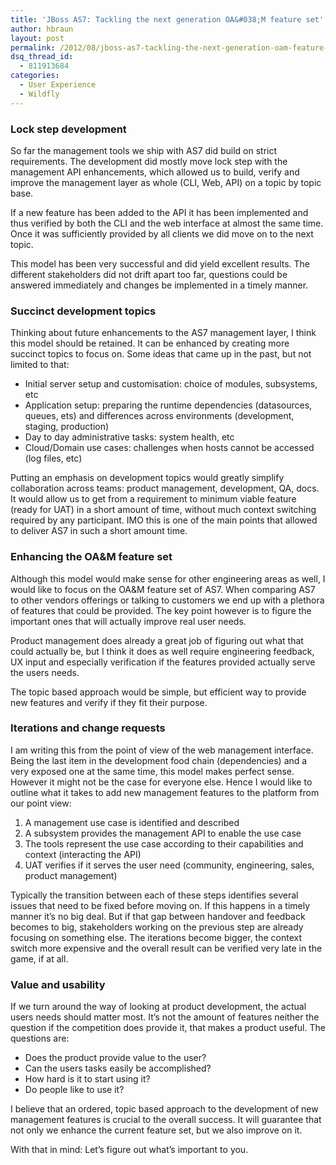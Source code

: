 ```yaml
---
title: 'JBoss AS7: Tackling the next generation OA&#038;M feature set'
author: hbraun
layout: post
permalink: /2012/08/jboss-as7-tackling-the-next-generation-oam-feature-set/
dsq_thread_id:
  - 811913684
categories:
  - User Experience
  - Wildfly
---
```

### Lock step development

So far the management tools we ship with AS7 did build on strict requirements. The development did mostly move lock step with the management API enhancements, which allowed us to build, verify and improve the management layer as whole (CLI, Web, API) on a topic by topic base. 

If a new feature has been added to the API it has been implemented and thus verified by both the CLI and the web interface at almost the same time. Once it was sufficiently provided by all clients we did move on to the next topic. 

This model has been very successful and did yield excellent results. The different stakeholders did not drift apart too far, questions could be answered immediately and changes be implemented in a timely manner. 

### Succinct development topics

Thinking about future enhancements to the AS7 management layer, I think this model should be retained. It can be enhanced by creating more succinct topics to focus on. Some ideas that came up in the past, but not limited to that:

  * Initial server setup and customisation: choice of modules, subsystems, etc 
  * Application setup: preparing the runtime dependencies (datasources, queues, ets) and differences across environments (development, staging, production) 
  * Day to day administrative tasks: system health, etc 
  * Cloud/Domain use cases: challenges when hosts cannot be accessed (log files, etc) 

Putting an emphasis on development topics would greatly simplify collaboration across teams: product management, development, QA, docs. It would allow us to get from a requirement to minimum viable feature (ready for UAT) in a short amount of time, without much context switching required by any participant. IMO this is one of the main points that allowed to deliver AS7 in such a short amount time.

### Enhancing the OA&M feature set

Although this model would make sense for other engineering areas as well, I would like to focus on the OA&M feature set of AS7. When comparing AS7 to other vendors offerings or talking to customers we end up with a plethora of features that could be provided. The key point however is to figure the important ones that will actually improve real user needs. 

Product management does already a great job of figuring out what that could actually be, but I think it does as well require engineering feedback, UX input and especially verification if the features provided actually serve the users needs. 

The topic based approach would be simple, but efficient way to provide new features and verify if they fit their purpose. 

### Iterations and change requests

I am writing this from the point of view of the web management interface. Being the last item in the development food chain (dependencies) and a very exposed one at the same time, this model makes perfect sense. However it might not be the case for everyone else. Hence I would like to outline what it takes to add new management features to the platform from our point view: 

  1. A management use case is identified and described 
  2. A subsystem provides the management API to enable the use case 
  3. The tools represent the use case according to their capabilities and context (interacting the API) 
  4. UAT verifies if it serves the user need (community, engineering, sales, product management) 

Typically the transition between each of these steps identifies several issues that need to be fixed before moving on. If this happens in a timely manner it&#8217;s no big deal. But if that gap between handover and feedback becomes to big, stakeholders working on the previous step are already focusing on something else. The iterations become bigger, the context switch more expensive and the overall result can be verified very late in the game, if at all.

### Value and usability

If we turn around the way of looking at product development, the actual users needs should matter most. It&#8217;s not the amount of features neither the question if the competition does provide it, that makes a product useful. The questions are:

  * Does the product provide value to the user? 
  * Can the users tasks easily be accomplished? 
  * How hard is it to start using it? 
  * Do people like to use it? 

I believe that an ordered, topic based approach to the development of new management features is crucial to the overall success. It will guarantee that not only we enhance the current feature set, but we also improve on it. 

With that in mind: Let&#8217;s figure out what&#8217;s important to you.